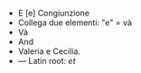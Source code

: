 - E	[e]	Congiunzione  
- Collega due elementi: "e" = và
- Và
- And
- Valeria e Cecilia.
- —	Latin root: *et*